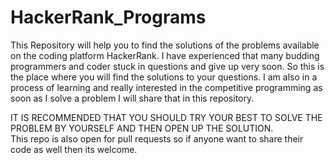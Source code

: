 # HackerRank_Programs

This Repository will help you to find the solutions of the problems available on the coding platform HackerRank. 
I have experienced that many budding programmers and coder stuck in questions and give up very soon. So this is the place
where you will find the solutions to your questions. 
I am also in a process of learning and really interested in the competitive programming as soon as I solve a problem I will share that in this repository.

IT IS RECOMMENDED THAT YOU SHOULD TRY YOUR BEST TO SOLVE THE PROBLEM BY YOURSELF AND THEN OPEN UP THE SOLUTION.    
This repo is also open for pull requests so if anyone want to share their code as well then its welcome.
